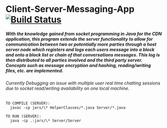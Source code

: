 # Client-Server-Messaging-App [![Build Status](https://travis-ci.com/razr22/BlockchainApp.svg?token=zyDw6qfXm2H66zXaBysi&branch=master)](https://travis-ci.com/razr22/BlockchainApp)

##### With the knowledge gained from socket programming in Java for the CDN application, this program extends the server functionality to allow for communication between two or potentially more parties through a host server node which registers and logs each users message into a block and onto a block list or chain of that conversations messages. This log is then distributed to all parties involved and the third party server. Concepts such as message encryption and hashing, reading/writing files, etc. are implemented.

###### Currently Debugging an issue with multiple user real time chatting sessions due to socket read/writing availability on one local machine.

    TO COMPILE (SERVER):
      javac -cp jars/\* HelperClasses/*.java Server/*.java
  
    TO RUN (SERVER):
      java -cp .:jars/\* Server/Server

